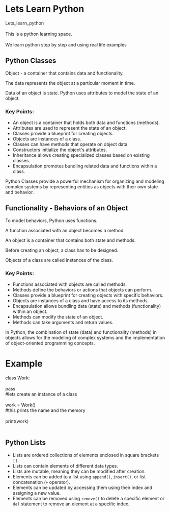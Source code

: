 # Lets Learn Python
Lets_learn_python<br>
<br>
This is  a python learning space.<br>
<br>
We learn python step by step and using real life examples

## Python Classes

Object - a container that contains data and functionality.

The data represents the object at a particular moment in time.

Data of an object is state. Python uses attributes to model the state of an object.

### Key Points:

- An object is a container that holds both data and functions (methods).
- Attributes are used to represent the state of an object.
- Classes provide a blueprint for creating objects.
- Objects are instances of a class.
- Classes can have methods that operate on object data.
- Constructors initialize the object's attributes.
- Inheritance allows creating specialized classes based on existing classes.
- Encapsulation promotes bundling related data and functions within a class.

Python Classes provide a powerful mechanism for organizing and modeling complex systems by representing entities as objects with their own state and behavior.





## Functionality - Behaviors of an Object

To model behaviors, Python uses functions.

A function associated with an object becomes a method.

An object is a container that contains both state and methods.

Before creating an object, a class has to be designed.

Objects of a class are called instances of the class.

### Key Points:

- Functions associated with objects are called methods.
- Methods define the behaviors or actions that objects can perform.
- Classes provide a blueprint for creating objects with specific behaviors.
- Objects are instances of a class and have access to its methods.
- Encapsulation allows bundling data (state) and methods (functionality) within an object.
- Methods can modify the state of an object.
- Methods can take arguments and return values.

In Python, the combination of state (data) and functionality (methods) in objects allows for the modeling of complex systems and the implementation of object-oriented programming concepts.


#  Example
class Work:<br><br>
    pass<br>
#lets create an instance of a class<br><br>
work = Work()<br>
#this prints the name and the memory<br>
<br>
print(work)<br><br>



## Python Lists

- Lists are ordered collections of elements enclosed in square brackets `[]`.
- Lists can contain elements of different data types.
- Lists are mutable, meaning they can be modified after creation.
- Elements can be added to a list using `append()`, `insert()`, or list concatenation (`+` operator).
- Elements can be updated by accessing them using their index and assigning a new value.
- Elements can be removed using `remove()` to delete a specific element or `del` statement to remove an element at a specific index.
